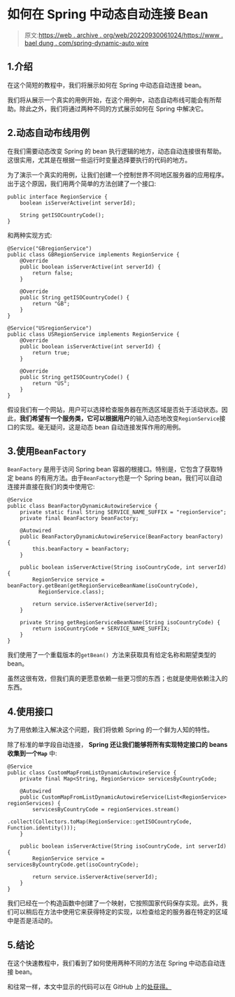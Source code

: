 # 如何在 Spring 中动态自动连接 Bean

> 原文:[https://web . archive . org/web/20220930061024/https://www . bael dung . com/spring-dynamic-auto wire](https://web.archive.org/web/20220930061024/https://www.baeldung.com/spring-dynamic-autowire)

## 1.介绍

在这个简短的教程中，我们将展示如何在 Spring 中动态自动连接 bean。

我们将从展示一个真实的用例开始，在这个用例中，动态自动布线可能会有所帮助。除此之外，我们将通过两种不同的方式展示如何在 Spring 中解决它。

## 2.动态自动布线用例

在我们需要动态改变 Spring 的 bean 执行逻辑的地方，动态自动连接很有帮助。这很实用，尤其是在根据一些运行时变量选择要执行的代码的地方。

为了演示一个真实的用例，让我们创建一个控制世界不同地区服务器的应用程序。出于这个原因，我们用两个简单的方法创建了一个接口:

```
public interface RegionService {
    boolean isServerActive(int serverId);

    String getISOCountryCode();
}
```

和两种实现方式:

```
@Service("GBregionService")
public class GBRegionService implements RegionService {
    @Override
    public boolean isServerActive(int serverId) {
        return false;
    }

    @Override
    public String getISOCountryCode() {
        return "GB";
    }
}
```

```
@Service("USregionService")
public class USRegionService implements RegionService {
    @Override
    public boolean isServerActive(int serverId) {
        return true;
    }

    @Override
    public String getISOCountryCode() {
        return "US";
    }
}
```

假设我们有一个网站，用户可以选择检查服务器在所选区域是否处于活动状态。因此，**我们希望有一个服务类，它可以根据用户**的输入动态地改变`RegionService`接口的实现。毫无疑问，这是动态 bean 自动连接发挥作用的用例。

## 3.使用`BeanFactory`

`BeanFactory` 是用于访问 Spring bean 容器的根接口。特别是，它包含了获取特定 beans 的有用方法。由于`BeanFactory`也是一个 Spring bean，我们可以自动连接并直接在我们的类中使用它:

```
@Service
public class BeanFactoryDynamicAutowireService {
    private static final String SERVICE_NAME_SUFFIX = "regionService";
    private final BeanFactory beanFactory;

    @Autowired
    public BeanFactoryDynamicAutowireService(BeanFactory beanFactory) {
        this.beanFactory = beanFactory;
    }

    public boolean isServerActive(String isoCountryCode, int serverId) {
        RegionService service = beanFactory.getBean(getRegionServiceBeanName(isoCountryCode), 
          RegionService.class);

        return service.isServerActive(serverId);
    }

    private String getRegionServiceBeanName(String isoCountryCode) {
        return isoCountryCode + SERVICE_NAME_SUFFIX;
    }
}
```

我们使用了一个重载版本的`getBean() `方法来获取具有给定名称和期望类型的 bean。

虽然这很有效，但我们真的更愿意依赖一些更习惯的东西；也就是使用依赖注入的东西。

## 4.使用接口

为了用依赖注入解决这个问题，我们将依赖 Spring 的一个鲜为人知的特性。

除了标准的单字段自动连接， **Spring **还让我们能够将所有实现特定接口的 beans 收集到一个`Map`**** 中:

```
@Service
public class CustomMapFromListDynamicAutowireService {
    private final Map<String, RegionService> servicesByCountryCode;

    @Autowired
    public CustomMapFromListDynamicAutowireService(List<RegionService> regionServices) {
        servicesByCountryCode = regionServices.stream()
                .collect(Collectors.toMap(RegionService::getISOCountryCode, Function.identity()));
    }

    public boolean isServerActive(String isoCountryCode, int serverId) {
        RegionService service = servicesByCountryCode.get(isoCountryCode);

        return service.isServerActive(serverId);
    }
}
```

我们已经在一个构造函数中创建了一个映射，它按照国家代码保存实现。此外，我们可以稍后在方法中使用它来获得特定的实现，以检查给定的服务器在特定的区域中是否是活动的。

## 5.结论

在这个快速教程中，我们看到了如何使用两种不同的方法在 Spring 中动态自动连接 bean。

和往常一样，本文中显示的代码可以在 GitHub 上的[处获得。](https://web.archive.org/web/20221005074900/https://github.com/eugenp/tutorials/tree/master/spring-core-4)